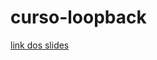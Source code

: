 # curso-loopback
[link dos slides](https://gamma.app/docs/Loopback-4-Aula-1-83isasucgvngokq?mode=doc)
